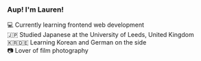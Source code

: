 

### Aup! I'm Lauren! 

💻 Currently learning frontend web development</br>
🇯🇵 Studied Japanese at the University of Leeds, United Kingdom</br>
🇰🇷🇩🇪 Learning Korean and German on the side</br>
📷 Lover of film photography</br>

